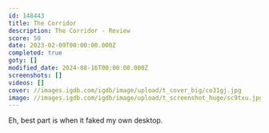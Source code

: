 ```yaml
---
id: 148443
title: The Corridor
description: The Corridor - Review
score: 50
date: 2023-02-09T00:00:00.000Z
completed: true
goty: []
modified_date: 2024-08-16T00:00:00.000Z
screenshots: []
videos: []
cover: //images.igdb.com/igdb/image/upload/t_cover_big/co31gj.jpg
image: //images.igdb.com/igdb/image/upload/t_screenshot_huge/sc9txu.jpg
---
```

Eh, best part is when it faked my own desktop.